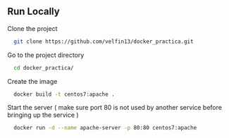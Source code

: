 
## Run Locally

Clone the project

```bash
  git clone https://github.com/velfin13/docker_practica.git
```

Go to the project directory

```bash
  cd docker_practica/
```

Create the image

```bash
  docker build -t centos7:apache .
```

Start the server ( make sure port 80 is not used by another service before bringing up the service )

```bash
  docker run -d --name apache-server -p 80:80 centos7:apache
```

